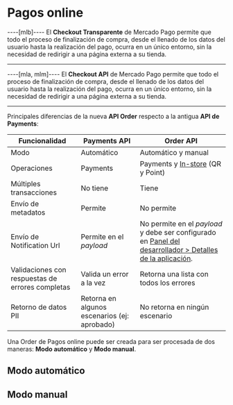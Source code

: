 # Pagos online

----[mlb]----
El **Checkout Transparente** de Mercado Pago permite que todo el proceso de finalización de compra, desde el llenado de los datos del usuario hasta la realización del pago, ocurra en un único entorno, sin la necesidad de redirigir a una página externa a su tienda.

------------
----[mla, mlm]----
El **Checkout API** de Mercado Pago permite que todo el proceso de finalización de compra, desde el llenado de los datos del usuario hasta la realización del pago, ocurra en un único entorno, sin la necesidad de redirigir a una página externa a su tienda.

------------

Principales diferencias de la nueva **API Order** respecto a la antigua **API de Payments**:

| Funcionalidad | Payments API | Order API |
| --- | --- |--- |
| Modo | Automático | Automático y manual |
| Operaciones | Payments | Payments y [In-store](/developers/pt/docs/order/online-payments/introduction) (QR y Point)|
| Múltiples transacciones | No tiene | Tiene |
| Envío de metadatos | Permite | No permite |
| Envío de Notification Url | Permite en el _payload_ | No permite en el _payload_ y debe ser configurado en [Panel del desarrollador > Detalles de la aplicación](/developers/es/docs/order/additional-content/your-integrations/application-details). |
| Validaciones con respuestas de errores completas | Valida un error a la vez | Retorna una lista con todos los errores |
| Retorno de datos PII | Retorna en algunos escenarios (ej: aprobado) | No retorna en ningún escenario |

Una Order de Pagos online puede ser creada para ser procesada de dos maneras: **Modo automático** y **Modo manual**.

## Modo automático

## Modo manual